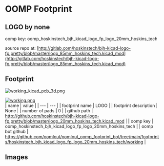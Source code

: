 # OOMP Footprint  
## LOGO  by none  
  
oomp key: oomp_hoskinstech_bjh_kicad_logo_fp_logo_20mm_hoskins_tech  
  
source repo at: [http://gitlab.com/hoskinstech/bjh-kicad-logo-fp.pretty/blob/master/logo_85mm_hoskins_tech.kicad_mod](http://gitlab.com/hoskinstech/bjh-kicad-logo-fp.pretty/blob/master/logo_85mm_hoskins_tech.kicad_mod)  
## Footprint  
  
[![working_kicad_pcb_3d.png](working_kicad_pcb_3d_600.png)](working_kicad_pcb_3d.png)  
  
[![working.png](working_600.png)](working.png)  
| name | value | 
| --- | --- | 
| footprint name | LOGO | 
| footprint description | None | 
| number of pads | 0 | 
| github path | http://github.com/hoskinstech/bjh-kicad-logo-fp.pretty/blob/master/logo_20mm_hoskins_tech.kicad_mod | 
| oomp key | oomp_hoskinstech_bjh_kicad_logo_fp_logo_20mm_hoskins_tech | 
| oomp bot github | https://github.com/oomlout/oomlout_oomp_footprint_bot/tree/main/footprints/hoskinstech_bjh_kicad_logo_fp_logo_20mm_hoskins_tech/working | 
## Images  
